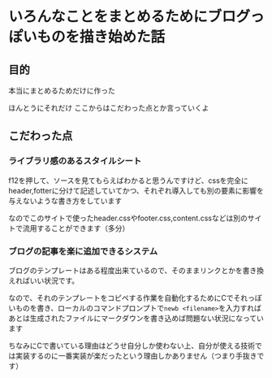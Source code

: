 # いろんなことをまとめるためにブログっぽいものを描き始めた話

## 目的

本当にまとめるためだけに作った

ほんとうにそれだけ
ここからはこだわった点とか言っていくよ

## こだわった点

### ライブラリ感のあるスタイルシート
f12を押して、ソースを見てもらえばわかると思うんですけど、cssを完全にheader,fotterに分けて記述していてかつ、それぞれ導入しても別の要素に影響を与えないような書き方をしています

なのでこのサイトで使ったheader.cssやfooter.css,content.cssなどは別のサイトで流用することができます（多分）

### ブログの記事を楽に追加できるシステム
ブログのテンプレートはある程度出来ているので、そのままリンクとかを書き換えればいい状況です。

なので、それのテンプレートをコピペする作業を自動化するためにCでそれっぽいものを書き、ローカルのコマンドプロンプトで```newb <filename>```を入力すればあとは生成されたファイルにマークダウンを書き込めば問題ない状況になっています

ちなみにCで書いている理由はどうせ自分しか使わない上、自分が使える技術では実装するのに一番実装が楽だったという理由しかありません（つまり手抜きです）
